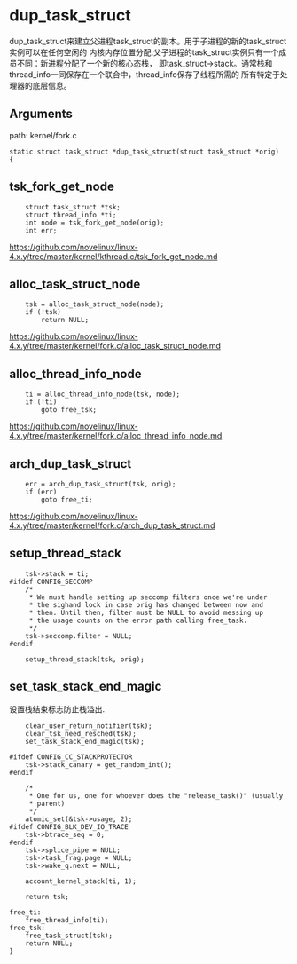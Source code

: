 dup_task_struct
========================================

dup_task_struct来建立父进程task_struct的副本。用于子进程的新的task_struct实例可以在任何空闲的
内核内存位置分配.父子进程的task_struct实例只有一个成员不同：新进程分配了一个新的核心态栈，
即task_struct->stack。通常栈和thread_info一同保存在一个联合中，thread_info保存了线程所需的
所有特定于处理器的底层信息。

Arguments
----------------------------------------

path: kernel/fork.c
```
static struct task_struct *dup_task_struct(struct task_struct *orig)
{
```

tsk_fork_get_node
----------------------------------------

```
    struct task_struct *tsk;
    struct thread_info *ti;
    int node = tsk_fork_get_node(orig);
    int err;
```

https://github.com/novelinux/linux-4.x.y/tree/master/kernel/kthread.c/tsk_fork_get_node.md

alloc_task_struct_node
----------------------------------------

```
    tsk = alloc_task_struct_node(node);
    if (!tsk)
        return NULL;
```

https://github.com/novelinux/linux-4.x.y/tree/master/kernel/fork.c/alloc_task_struct_node.md

alloc_thread_info_node
----------------------------------------

```
    ti = alloc_thread_info_node(tsk, node);
    if (!ti)
        goto free_tsk;
```

https://github.com/novelinux/linux-4.x.y/tree/master/kernel/fork.c/alloc_thread_info_node.md

arch_dup_task_struct
----------------------------------------

```
    err = arch_dup_task_struct(tsk, orig);
    if (err)
        goto free_ti;
```

https://github.com/novelinux/linux-4.x.y/tree/master/kernel/fork.c/arch_dup_task_struct.md

setup_thread_stack
----------------------------------------

```
    tsk->stack = ti;
#ifdef CONFIG_SECCOMP
    /*
     * We must handle setting up seccomp filters once we're under
     * the sighand lock in case orig has changed between now and
     * then. Until then, filter must be NULL to avoid messing up
     * the usage counts on the error path calling free_task.
     */
    tsk->seccomp.filter = NULL;
#endif

    setup_thread_stack(tsk, orig);
```

set_task_stack_end_magic
----------------------------------------

设置栈结束标志防止栈溢出.

```
    clear_user_return_notifier(tsk);
    clear_tsk_need_resched(tsk);
    set_task_stack_end_magic(tsk);

#ifdef CONFIG_CC_STACKPROTECTOR
    tsk->stack_canary = get_random_int();
#endif

    /*
     * One for us, one for whoever does the "release_task()" (usually
     * parent)
     */
    atomic_set(&tsk->usage, 2);
#ifdef CONFIG_BLK_DEV_IO_TRACE
    tsk->btrace_seq = 0;
#endif
    tsk->splice_pipe = NULL;
    tsk->task_frag.page = NULL;
    tsk->wake_q.next = NULL;

    account_kernel_stack(ti, 1);

    return tsk;

free_ti:
    free_thread_info(ti);
free_tsk:
    free_task_struct(tsk);
    return NULL;
}
```

